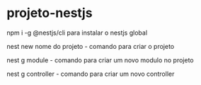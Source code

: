 # projeto-nestjs

npm i -g @nestjs/cli para instalar o nestjs global

nest new nome do projeto - comando para criar o projeto

nest g module - comando para criar um novo modulo no projeto

nest g controller - comando para criar um novo controller
